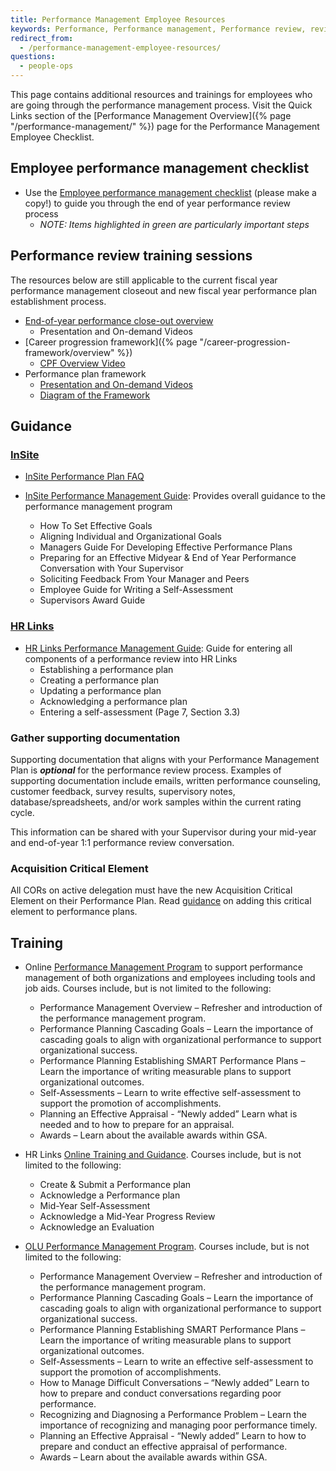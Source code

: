 ```yaml
---
title: Performance Management Employee Resources
keywords: Performance, Performance management, Performance review, review, employee resources
redirect_from:
  - /performance-management-employee-resources/
questions:
  - people-ops
---
```


This page contains additional resources and trainings for employees who are
going through the performance management process. Visit the Quick Links section
of the [Performance Management Overview]({% page "/performance-management/" %})
page for the Performance Management Employee Checklist.

## Employee performance management checklist

- Use the
  [Employee performance management checklist](https://docs.google.com/spreadsheets/d/1nhV-jGGygdNgKfYJEamKAVux5eBW5rf5Lj1maXFUt08/edit#gid=48334538)
  (please make a copy!) to guide you through the end of year performance review
  process
  - _NOTE: Items highlighted in green are particularly important steps_

## Performance review training sessions

The resources below are still applicable to the current fiscal year performance management closeout and new fiscal year performance plan establishment process.

- [End-of-year performance close-out overview](https://docs.google.com/presentation/d/1WiIEmdwkkQl5Kpn05vLHL5JRvVUudU60KrWXFw9_P5w/edit?usp=sharing)
  - Presentation and On-demand Videos
- [Career progression
  framework]({% page "/career-progression-framework/overview" %})
  - [CPF Overview Video](https://drive.google.com/file/d/1octLMWua6MVO4aJKdyvKVEo4uHayhHOe/view?usp=sharing)
- Performance plan framework
  - [Presentation and On-demand Videos](https://docs.google.com/presentation/d/1N-Fn9MgQs-eI9D8m_VuBQONWy00OWTU8KOLBK_ivX4c/edit?usp=sharing)
  - [Diagram of the Framework](https://docs.google.com/presentation/d/1N1zegrsmeul9IIwXW2V6eE1RRU20aCOKpcT9Z1XFy-M/edit?usp=sharing)

## Guidance

### [InSite](https://insite.gsa.gov)

- [InSite Performance Plan FAQ](https://insite.gsa.gov/topics/hr-pay-and-leave/performance-management/policies/associate-performance-plan-and-appraisal-system-appas-faqs)

- [InSite Performance Management Guide](https://insite.gsa.gov/topics/hr-pay-and-leave/employee-performance-management):
  Provides overall guidance to the performance management program
  - How To Set Effective Goals
  - Aligning Individual and Organizational Goals
  - Managers Guide For Developing Effective Performance Plans
  - Preparing for an Effective Midyear & End of Year Performance Conversation
    with Your Supervisor
  - Soliciting Feedback From Your Manager and Peers
  - Employee Guide for Writing a Self-Assessment
  - Supervisors Award Guide

### [HR Links](https://hrlinks.gsa.gov/)

- [HR Links Performance Management Guide](https://drive.google.com/file/d/1mn-3yC3tN5dC4ppDSoRFi41W1vWSZzGX/view):
  Guide for entering all components of a performance review into HR Links
  - Establishing a performance plan
  - Creating a performance plan
  - Updating a performance plan
  - Acknowledging a performance plan
  - Entering a self-assessment (Page 7, Section 3.3)

### Gather supporting documentation

Supporting documentation that aligns with your Performance Management Plan is
**_optional_** for the performance review process. Examples of supporting
documentation include emails, written performance counseling, customer feedback,
survey results, supervisory notes, database/spreadsheets, and/or work samples
within the current rating cycle.

This information can be shared with your Supervisor during your mid-year and
end-of-year 1:1 performance review conversation.

### Acquisition Critical Element

All CORs on active delegation must have the new Acquisition Critical Element on
their Performance Plan. Read [guidance](https://drive.google.com/file/d/1hOu4GtwpjCAUXenXNE7Vit3O3ldDYSRb/view) on adding this critical element to
performance plans.

## Training

- Online
  [Performance Management Program](https://gsa.csod.com/ui/lms-learning-details/app/curriculum/50856f17-4166-4c3c-a9e5-b3ffb444cfbd)
  to support performance management of both organizations and employees
  including tools and job aids. Courses include, but is not limited to the
  following:
  - Performance Management Overview – Refresher and introduction of the
    performance management program.
  - Performance Planning Cascading Goals – Learn the importance of cascading
    goals to align with organizational performance to support organizational
    success.
  - Performance Planning Establishing SMART Performance Plans – Learn the
    importance of writing measurable plans to support organizational outcomes.
  - Self-Assessments – Learn to write effective self-assessment to support the
    promotion of accomplishments.
  - Planning an Effective Appraisal - “Newly added” Learn what is needed and to
    how to prepare for an appraisal.
  - Awards – Learn about the available awards within GSA.
- HR Links
  [Online Training and Guidance](https://insite.gsa.gov/topics/hr-pay-and-leave/performance-management/performance-management-systems).
  Courses include, but is not limited to the following:

  - Create & Submit a Performance plan
  - Acknowledge a Performance plan
  - Mid-Year Self-Assessment
  - Acknowledge a Mid-Year Progress Review
  - Acknowledge an Evaluation

- [OLU Performance Management Program](https://gsa.csod.com/ui/lms-learning-details/app/curriculum/50856f17-4166-4c3c-a9e5-b3ffb444cfbd).
  Courses include, but is not limited to the following:
  - Performance Management Overview – Refresher and introduction of the
    performance management program.
  - Performance Planning Cascading Goals – Learn the importance of cascading goals
    to align with organizational performance to support organizational success.
  - Performance Planning Establishing SMART Performance Plans – Learn the
    importance of writing measurable plans to support organizational outcomes.
  - Self-Assessments – Learn to write an effective self-assessment to support the
    promotion of accomplishments.
  - How to Manage Difficult Conversations – “Newly added” Learn to how to prepare
    and conduct conversations regarding poor performance.
  - Recognizing and Diagnosing a Performance Problem – Learn the importance of
    recognizing and managing poor performance timely.
  - Planning an Effective Appraisal - “Newly added” Learn to how to prepare and
    conduct an effective appraisal of performance.
  - Awards – Learn about the available awards within GSA.

